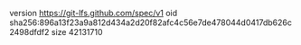 version https://git-lfs.github.com/spec/v1
oid sha256:896a13f23a9a812d434a2d20f82afc4c56e7de478044d0417db626c2498dfdf2
size 42131710
